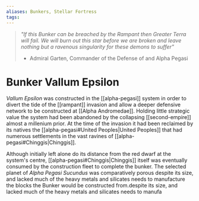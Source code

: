 ```yaml
---
aliases: Bunkers, Stellar Fortress
tags:
---
```


> *"If this Bunker can be breached by the Rampant then Greater Terra will fail. We will burn out this star before we are broken and leave nothing but a ravenous singularity for these demons to suffer"*
> - Admiral Garten, Commander of the Defense of and Alpha Pegasi

# Bunker Vallum Epsilon

*Vallum Epsilon* was constructed in the [[alpha-pegasi]] system in order to divert the tide of the [[rampant]] invasion and allow a deeper defensive network to be constructed at [[Alpha Andromedae]]. Holding little strategic value the system had been abandoned by the collapsing [[second-empire]] almost a millenium prior. At the time of the invasion it had been reclaimed by its natives the [[alpha-pegasi#United Peoples|United Peoples]] that had numerous settlements in the vast ravines of [[alpha-pegasi#Chinggis|Chinggis]]. 

Although initially left alone do its distance from the red dwarf at the system's centre, [[alpha-pegasi#Chinggis|Chinggis]] itself was eventually consumed by the construction fleet to complete the bunker. The selected planet of *Alpha Pegasi Sucundus* was comparatively porous despite its size, and lacked much of the heavy metals and silicates needs to manufacture the blocks the Bunker would be constructed from.despite its size, and lacked much of the heavy metals and silicates needs to manufa